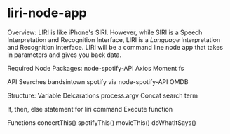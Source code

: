 # liri-node-app
Overview:  LIRI is like iPhone's SIRI. However, while SIRI is a Speech Interpretation and Recognition Interface, LIRI is a _Language_ Interpretation and Recognition Interface. LIRI will be a command line node app that takes in parameters and gives you back data.

Required Node Packages:
node-spotify-API
Axios
Moment
fs

API Searches
bandsintown
spotify via node-spotify-API
OMDB

Structure:
Variable Delcarations
process.argv
Concat search term

If, then, else statement for liri command
    Execute function

Functions
concertThis()
spotifyThis()
movieThis()
doWhatItSays()
